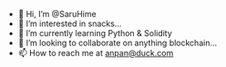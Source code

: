 - 👋 Hi, I’m @SaruHime
- 👀 I’m interested in snacks...
- 🌱 I’m currently learning Python & Solidity
- 💞️ I’m looking to collaborate on anything blockchain...
- 📫 How to reach me at anpan@duck.com

<!---
SaruHime/SaruHime is a ✨ special ✨ repository because its `README.md` (this file) appears on your GitHub profile.
You can click the Preview link to take a look at your changes.
--->
